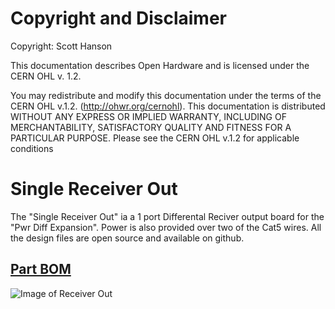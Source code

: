 # Copyright and Disclaimer
Copyright: Scott Hanson

This documentation describes Open Hardware and is licensed under the CERN OHL v. 1.2.

You may redistribute and modify this documentation under the terms of the CERN OHL v.1.2. (http://ohwr.org/cernohl). This documentation is distributed WITHOUT ANY EXPRESS OR IMPLIED WARRANTY, INCLUDING OF MERCHANTABILITY, SATISFACTORY QUALITY AND FITNESS FOR A PARTICULAR PURPOSE. Please see the CERN OHL v.1.2 for applicable conditions

# Single Receiver Out

The "Single Receiver Out" ia a 1 port Differental Reciver output board for the "Pwr Diff Expansion". Power is also provided over two of the Cat5 wires. All the design files are open source and available on github.

## [Part BOM](https://github.com/computergeek1507/PB_16/raw/master/Single_Receiver_Out/Single_Receiver_Out_BOM.ods)

![Image of Receiver Out](https://github.com/computergeek1507/PB_16/raw/master/Single_Receiver_Out/Single_Receiver_Out.png)

